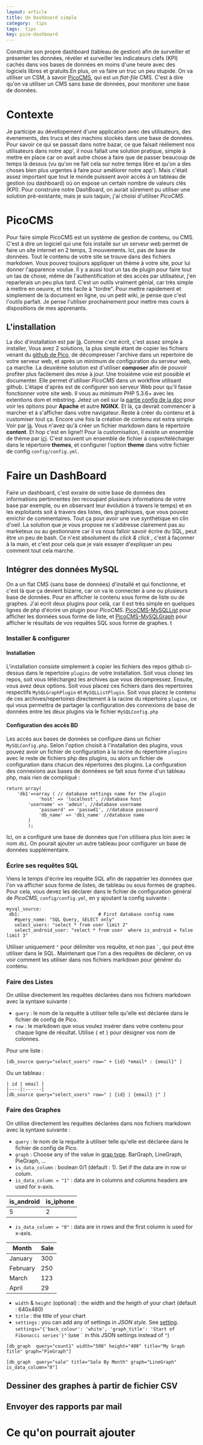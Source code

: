 ```yaml
---
layout: article
title: Un Dashboard simple 
category:  tips
tags:  tips
key: pico-dashboard 
---
```


Construire son propre dashboard (tableau de gestion) afin de surveiller et présenter les données, révéler et surveiller les indicateurs clefs (KPI) cachés dans vos bases de données en moins d'une heure avec des logiciels libres et gratuits.En plus, on va faire un truc un peu stupide. On va utiliser un CSM, à savoir [PicoCMS](http://picocms.org/), qui est un *flat-file* CMS. C'est à dire qu'on va utiliser un CMS sans base de données, pour monitorer une base de données.

# Contexte 

Je participe au dévellopement d'une application avec des utilisateurs, des évenements, des trucs et des machins stockés dans une base de données. Pour savoir ce qui se passait dans notre bazar, ce que faisait réélement nos utilisateurs dans notre app', il nous fallait une solution pratique, simple à mettre en place car on avait autre chose à faire que de passer beaucoup de temps là dessus (vu qu'on ne fait cela sur notre temps libre et qu'on a des choses bien plus urgentes à faire pour améliorer notre app'). Mais c'était assez important que tout le monde puissent avoir accès à un tableau de gestion (ou dashboard) où on expose un certain nombre de valeurs clés (KPI). Pour construire notre DashBoard, on aurait sûrement pu utiliser une solution pré-existante, mais je suis taquin, j'ai choisi d'utiliser *PicoCMS*.

# PicoCMS

Pour faire simple PicoCMS est un système de gestion de contenu, ou CMS. C'est à dire un logiciel qui une fois installé sur un serveur web permet de faire un site internet en 2 temps, 3 mouvements. Ici, pas de base de données. Tout le contenu de votre site se trouve dans des fichiers markdown. Vous pouvez toujours appliquer un thème à votre site, pour lui donner l'apparence voulue. Il y a aussi tout un tas de plugin pour faire tout un tas de chose, même de l'authentification et des accès par utilisateur, j'en reparlerais un peu plus tard. C'est un outils vraiment génial, car très simple à mettre en oeuvre, et très facile à "tordre". Pour mettre rapidement et simplement de la document en ligne, ou un petit wiki, je pense que c'est l'outils parfait. Je pense l'utiliser prochainement pour mettre mes cours à dispositions de mes apprenants.

## L'installation

La doc d'installation est par [là](http://picocms.org/docs/). Comme c'est écrit, c'est assez simple à installer, Vous avez 2 solutions, la plus simple étant de copier les fichiers venant du [github de Pico](https://github.com/picocms/Pico/releases/latest), de décompresser l'archive dans un repertoire de votre serveur web, et après un minimum de configuration du serveur web, ça marche. La deuxième solution est d'utiliser **composer** afin de pouvoir profiter plus facilement des mise à jour. Une troisième voie est possible et documenter. Elle permet d'utiliser *PicoCMS* dans un workflow utilisant github.
L'étape d'après est de configurer son serveur Web pour qu'il fasse fonctionner votre site web. Il vous au minimum PHP 5.3.6+ avec les extentions dom et mbstring. Jetez un oeil sur la [partie config de la doc](http://picocms.org/docs/#config) pour voir les options pour **Apache** et autre **NGINX**. Et là, ça devrait commencer à marcher et à s'afficher dans votre navigateur. Reste à créer du contenu et à customiser tout ça.
Encore une fois la création de contenu est extra simple. Voir par [là](http://picocms.org/docs/#creating-content). Vous n'avez qu'à créer un fichier markdown dans le répertoire **content**. Et hop c'est en ligne!! Pour la customisation, il existe un ensemble de thème par [ici](http://picocms.org/themes/). C'est souvent un ensemble de fichier à copier/télécharger dans le répertoire **themes**, et configurer l'option **theme** dans votre fichier de config `config/config.yml`.

# Faire un DashBoard

Faire un dashboard, c'est exraire de votre base de données des informations pertinnentes (en recoupant plusieurs informations de votre base par exemple, ou en observant leur évolution à travers le temps) et en les exploitants soit à travers des listes, des graphiques, que vous pouvez enrichir de commentaires. Tout ça pour avoir une vue synthétique en clin d'oeil. La solution que je vous propose ne s'addresse clairement pas au marketeux ou au gestionnaire car il va nous falloir savoir écrire du SQL, peut être un peu de bash. Ce n'est absolument du *click & click* , c'est à façonner à la main, et c'est pour cela que je vais essayer d'expliquer un peu comment tout cela marche.
 
## Intégrer des données MySQL

On a un flat CMS (sans base de données) d'installé et qui fonctionne, et c'est là que ça devient bizarre, car on va le connecter à une ou plusieurs base de données. Pour en afficher le contenu sous forme de liste ou de graphes. J'ai ecrit deux plugins pour celà, car il est très simple en quelques lignes de php d'écrire un plugin pour *PicoCMS*. [PicoCMS-MySQLList](https://github.com/psic/PicoCMS-MySQLList) pour afficher les données sous forme de liste, et [PicoCMS-MySQLGraph](https://github.com/psic/PicoCMS-MySQLGraph) pour afficher le résultats de vos requêtes SQL sous forme de graphes. 
t
### Installer & configurer

#### Installation

L'installation consiste simplement à copier les fichiers des repos github ci-dessus dans le repertoire `plugins` de votre installation. Soit vous clonez les repos, soit vous téléchargez les archives que vous décompressez. Ensuite, vous avez deux options. Soit vous placez ces fichiers dans des repertoires respectifs `MySQLGraphPlugin` et `MySQLListPlugin`. Soit vous placez le contenu de ces archives/repertoires directement à la racine du répertoire `plugins`, ce qui vous permettra de partager la configuration des connexions de base de données entre les deux plugins via le fichier `MySQLConfig.php` 

#### Configuration des accès BD

Les accès aux bases de données se configure dans un fichier `MySQLConfig.php`. Selon l'option choisit à l'installation des plugins, vous pouvez avoir un fichier de configuration à la racine du répertoire `plugins` avec le reste de fichiers php des plugins, ou alors un fichier de configuration dans chacun des répertoires des plugins. La configuration des connexions aux bases de donnéees se fait sous forme d'un tableau php, mais rien de compliqué :

```
return array(
    'db1'=>array ( // database settings name for the plugin 
            'host' => 'localhost', //database host
	    'username' => 'admin', //database username
            'password' => 'passwd1', //database password
            'db_name' => 'db1_name' //database name
		)
 	    );
```
Ici, on a configuré une base de données que l'on utilisera plus loin avec le nom `db1`. On pourait ajouter un autre tableau pour configurer un base de données supplémentaire.


### Écrire ses requêtes SQL

Viens le temps d'écrire les requête SQL afin de rappatrier les données que l'on va afficher sous forme de listes, de tableau ou sous formes de graphes. Pour cela, vous devez les déclarer dans le fichier de configuration général de *PicoCMS*, `config/config.yml`, en y ajoutant la config suivante :

```
mysql_source:
 db1:                             # First database config name
   #query_name: "SQL Query, SELECT only"
   select_users: "select * from user limit 2"
   select_android_user: "select * from user  where is_android = false limit 3"

```

Utiliser uniquement `"` pour délimiter vos requête, et non pas `` ` ``, qui peut être utiliser dans le SQL. Maintenant que l'on a des requêtes de déclarer, on va voir comment les utiliser dans nos fichiers markdown pour générer du contenu.


### Faire des Listes


On utilise directement les requêtes déclarées dans nos fichiers markdown avec la syntaxe suivante :

+ `query` : le nom de la requête à utiliser telle qu'elle est déclarée dans le fichier de config de Pico.
+ `row` : le markdown que vous voulez insérer dans votre contenu pour chaque ligne de résultat. Utilise `{` et `}` pour désigner vos nom de colonnes.

Pour une liste : 

```
[db_source query="select_users" row=" + {id} *email* : {email}" ]
```

Ou un tableau : 

```
| id | email |
|----|:------|
[db_source query="select_users" row=" | {id} | {email} |" ]
```

### Faire des Graphes

On utilise directement les requêtes déclarées dans nos fichiers markdown avec la syntaxe suivante :

+ `query` : le nom de la requête à utiliser telle qu'elle est déclarée dans le fichier de config de Pico.
+ `graph` : Choose any of the value in [grap type](https://www.goat1000.com/svggraph.php#graph-types). BarGraph, LineGraph, PieGraph, ...
+ `is_data_column` : boolean 0/1 (default : 1). Set if the data are in row or colum.
+ `is_data_column = "1"` : data are in columns and columns headers are used for x-axis. 
        
|is_android|is_iphone|
|----------|---------|
|    5     |    2    |

+ `is_data_column = "0"` : data are in rows and the first column is used for x-axis.
	        
|   Month     |   Sale  |
|-------------|---------|
|    January  |    300  |
|    February |    250  |
|    March    |    123  |
|    April    |    29   |
							    
+ `width` & `height` (optional) : the width and the heigth of your chart (default : 640x480) 
+ `title` : the title of your chart
+ `settings` : you can add any of settings in *JSON style*. See [setting](https://www.goat1000.com/svggraph-settings.php#general-options). `settings="{'back_colour': 'white', 'graph_title': 'Start of Fibonacci series'}"` (use `` ` `` in this JSON settings instead of `"`)

```
[db_graph  query="count1" width="500" height="400" title="My Graph Title" graph="PieGraph"]
```

```
[db_graph  query="sale" title="Sale By Month" graph="LineGraph" is_data_column="0"]
```

## Dessiner des graphes à partir de fichier CSV


## Envoyer des rapports par mail

# Ce qu'on pourrait ajouter


